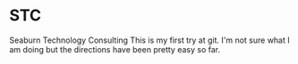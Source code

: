 # STC
Seaburn Technology Consulting
This is my first try at git.  I'm not sure what I am doing but the directions have been pretty easy so far.

